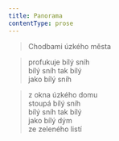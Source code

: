 ```yaml
---
title: Panorama
contentType: prose
---
```


> Chodbami úzkého města

> profukuje bílý sníh  
> bílý sníh tak bílý  
> jako bílý sníh

> z okna úzkého domu  
> stoupá bílý sníh  
> bílý sníh tak bílý  
> jako bílý dým  
> ze zeleného listí
